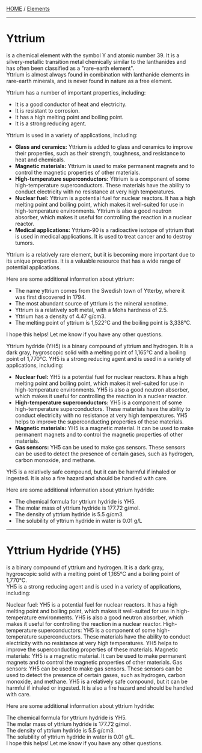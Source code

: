 [HOME](/README.md) / [Elements](/assets/docs/earth/elements/formation/readme.md)    

---------------------

# Yttrium   

is a chemical element with the symbol Y and atomic number 39. It is a silvery-metallic transition metal chemically similar to the lanthanides and has often been classified as a "rare-earth element".     
Yttrium is almost always found in combination with lanthanide elements in rare-earth minerals, and is never found in nature as a free element.

Yttrium has a number of important properties, including:

* It is a good conductor of heat and electricity.
* It is resistant to corrosion.
* It has a high melting point and boiling point.
* It is a strong reducing agent.

Yttrium is used in a variety of applications, including:

* **Glass and ceramics:** Yttrium is added to glass and ceramics to improve their properties, such as their strength, toughness, and resistance to heat and chemicals.
* **Magnetic materials:** Yttrium is used to make permanent magnets and to control the magnetic properties of other materials.
* **High-temperature superconductors:** Yttrium is a component of some high-temperature superconductors. These materials have the ability to conduct electricity with no resistance at very high temperatures.
* **Nuclear fuel:** Yttrium is a potential fuel for nuclear reactors. It has a high melting point and boiling point, which makes it well-suited for use in high-temperature environments. Yttrium is also a good neutron absorber, which makes it useful for controlling the reaction in a nuclear reactor.
* **Medical applications:** Yttrium-90 is a radioactive isotope of yttrium that is used in medical applications. It is used to treat cancer and to destroy tumors.

Yttrium is a relatively rare element, but it is becoming more important due to its unique properties. It is a valuable resource that has a wide range of potential applications.

Here are some additional information about yttrium:

* The name yttrium comes from the Swedish town of Ytterby, where it was first discovered in 1794.
* The most abundant source of yttrium is the mineral xenotime.
* Yttrium is a relatively soft metal, with a Mohs hardness of 2.5.
* Yttrium has a density of 4.47 g/cm3.
* The melting point of yttrium is 1,522°C and the boiling point is 3,338°C.

I hope this helps! Let me know if you have any other questions. 

Yttrium hydride (YH5) is a binary compound of yttrium and hydrogen. It is a dark gray, hygroscopic solid with a melting point of 1,165°C and a boiling point of 1,770°C. YH5 is a strong reducing agent and is used in a variety of applications, including:

* **Nuclear fuel:** YH5 is a potential fuel for nuclear reactors. It has a high melting point and boiling point, which makes it well-suited for use in high-temperature environments. YH5 is also a good neutron absorber, which makes it useful for controlling the reaction in a nuclear reactor.
* **High-temperature superconductors:** YH5 is a component of some high-temperature superconductors. These materials have the ability to conduct electricity with no resistance at very high temperatures. YH5 helps to improve the superconducting properties of these materials.
* **Magnetic materials:** YH5 is a magnetic material. It can be used to make permanent magnets and to control the magnetic properties of other materials.
* **Gas sensors:** YH5 can be used to make gas sensors. These sensors can be used to detect the presence of certain gases, such as hydrogen, carbon monoxide, and methane.

YH5 is a relatively safe compound, but it can be harmful if inhaled or ingested. It is also a fire hazard and should be handled with care.

Here are some additional information about yttrium hydride:

* The chemical formula for yttrium hydride is YH5.
* The molar mass of yttrium hydride is 177.72 g/mol.
* The density of yttrium hydride is 5.5 g/cm3.
* The solubility of yttrium hydride in water is 0.01 g/L

------------------------

# Yttrium Hydride (YH5)   

is a binary compound of yttrium and hydrogen. It is a dark gray, hygroscopic solid with a melting point of 1,165°C and a boiling point of 1,770°C.  
YH5 is a strong reducing agent and is used in a variety of applications, including:

Nuclear fuel: YH5 is a potential fuel for nuclear reactors. It has a high melting point and boiling point, which makes it well-suited for use in high-temperature environments. YH5 is also a good neutron absorber, which makes it useful for controlling the reaction in a nuclear reactor.
High-temperature superconductors: YH5 is a component of some high-temperature superconductors. These materials have the ability to conduct electricity with no resistance at very high temperatures. YH5 helps to improve the superconducting properties of these materials.
Magnetic materials: YH5 is a magnetic material. It can be used to make permanent magnets and to control the magnetic properties of other materials.
Gas sensors: YH5 can be used to make gas sensors. These sensors can be used to detect the presence of certain gases, such as hydrogen, carbon monoxide, and methane.
YH5 is a relatively safe compound, but it can be harmful if inhaled or ingested. It is also a fire hazard and should be handled with care.

Here are some additional information about yttrium hydride:

The chemical formula for yttrium hydride is YH5.    
The molar mass of yttrium hydride is 177.72 g/mol.     
The density of yttrium hydride is 5.5 g/cm3.     
The solubility of yttrium hydride in water is 0.01 g/L.    
I hope this helps! Let me know if you have any other questions.    

